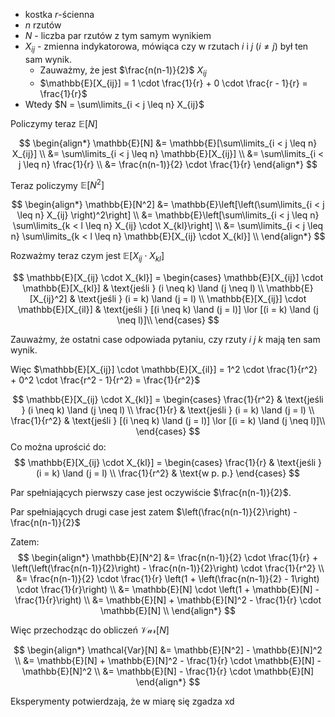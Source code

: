 - kostka $r$-ścienna
- $n$ rzutów
- $N$ - liczba par rzutów z tym samym wynikiem
- $X_{ij}$ - zmienna indykatorowa, mówiąca czy w rzutach $i$ i $j$ $(i \neq j)$ był ten sam wynik. 
  - Zauważmy, że jest $\frac{n(n-1)}{2}$ $X_{ij}$
  - $\mathbb{E}[X_{ij}] = 1 \cdot \frac{1}{r} + 0 \cdot \frac{r - 1}{r} = \frac{1}{r}$
- Wtedy $N = \sum\limits_{i < j \leq n} X_{ij}$ 

Policzymy teraz $\mathbb{E}[N]$

$$
\begin{align*}
    \mathbb{E}[N] &= \mathbb{E}[\sum\limits_{i < j \leq n} X_{ij}] \\
    &= \sum\limits_{i < j \leq n} \mathbb{E}[X_{ij}] \\
    &= \sum\limits_{i < j \leq n} \frac{1}{r} \\
    &= \frac{n(n-1)}{2} \cdot \frac{1}{r}
\end{align*}
$$

Teraz policzymy $\mathbb{E}[N^2]$

$$
\begin{align*}
    \mathbb{E}[N^2] &= \mathbb{E}\left[\left(\sum\limits_{i < j \leq n} X_{ij} \right)^2\right] \\
    &= \mathbb{E}\left[\sum\limits_{i < j \leq n} \sum\limits_{k < l \leq n} X_{ij} \cdot X_{kl}\right] \\
    &= \sum\limits_{i < j \leq n} \sum\limits_{k < l \leq n} \mathbb{E}[X_{ij} \cdot X_{kl}] \\
\end{align*}
$$

Rozważmy teraz czym jest $\mathbb{E}[X_{ij} \cdot X_{kl}]$

$$
\mathbb{E}[X_{ij} \cdot X_{kl}] = 
\begin{cases}
    \mathbb{E}[X_{ij}] \cdot \mathbb{E}[X_{kl}] & \text{jeśli  } (i \neq k) \land (j \neq l) \\
    \mathbb{E}[X_{ij}^2] & \text{jeśli  } (i = k) \land (j = l) \\
    \mathbb{E}[X_{ij}] \cdot \mathbb{E}[X_{il}] & \text{jeśli  } [(i \neq k) \land (j = l)] \lor [(i = k) \land (j \neq l)]\\
\end{cases}
$$

Zauważmy, że ostatni case odpowiada pytaniu, czy rzuty $i$ $j$ $k$ mają ten sam wynik. 

Więc $\mathbb{E}[X_{ij}] \cdot \mathbb{E}[X_{il}] = 1^2 \cdot \frac{1}{r^2} + 0^2 \cdot \frac{r^2 - 1}{r^2} = \frac{1}{r^2}$ 

$$
\mathbb{E}[X_{ij} \cdot X_{kl}] = 
\begin{cases}
    \frac{1}{r^2} & \text{jeśli  } (i \neq k) \land (j \neq l) \\
    \frac{1}{r} & \text{jeśli  } (i = k) \land (j = l) \\
    \frac{1}{r^2} & \text{jeśli  } [(i \neq k) \land (j = l)] \lor [(i = k) \land (j \neq l)]\\
\end{cases}
$$
Co można uprościć do:
$$
\mathbb{E}[X_{ij} \cdot X_{kl}] = 
\begin{cases}
    \frac{1}{r} & \text{jeśli  } (i = k) \land (j = l) \\
    \frac{1}{r^2} & \text{w p. p.}
\end{cases}
$$

Par spełniających pierwszy case jest oczywiście $\frac{n(n-1)}{2}$.

Par spełniających drugi case jest zatem $\left(\frac{n(n-1)}{2}\right) - \frac{n(n-1)}{2}$

Zatem:
$$
\begin{align*}
    \mathbb{E}[N^2] &= \frac{n(n-1)}{2} \cdot \frac{1}{r} + \left(\left(\frac{n(n-1)}{2}\right) - \frac{n(n-1)}{2}\right) \cdot \frac{1}{r^2} \\
    &= \frac{n(n-1)}{2} \cdot \frac{1}{r} \left(1 + \left(\frac{n(n-1)}{2} - 1\right) \cdot \frac{1}{r}\right) \\ 
    &= \mathbb{E}[N] \cdot \left(1 + \mathbb{E}[N] - \frac{1}{r}\right) \\
    &= \mathbb{E}[N] + \mathbb{E}[N]^2 - \frac{1}{r} \cdot \mathbb{E}[N] \\
\end{align*}
$$

Więc przechodząc do obliczeń $\mathcal{Var}[N]$

$$
\begin{align*}
    \mathcal{Var}[N] &= \mathbb{E}[N^2] - \mathbb{E}[N]^2 \\
    &= \mathbb{E}[N] + \mathbb{E}[N]^2 - \frac{1}{r} \cdot \mathbb{E}[N] - \mathbb{E}[N]^2 \\
    &= \mathbb{E}[N] - \frac{1}{r} \cdot \mathbb{E}[N]
\end{align*}
$$

Eksperymenty potwierdzają, że w miarę się zgadza xd